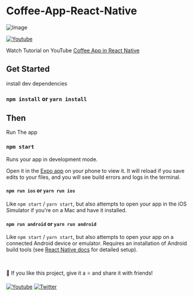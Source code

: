 # Coffee-App-React-Native

![Image](https://cdn.dribbble.com/userupload/6434824/file/original-77c8b0f4bae5bae7db97d8a0590e69b9.png?compress=1&resize=2400x1800)

  
  <p align="left">
    <a href="https://www.youtube.com/channel/UCILovaLl2fUPAww1bGJ4sJQ?sub_confirmation=1"><img alt="Youtube" title="Youtube"  src="https://img.shields.io/badge/-Subscribe-red?style=for-the-badge&logo=youtube&logoColor=white"/></a>
    <p>
      Watch Tutorial on YouTube <a href="https://youtu.be/mhyuMy4aI-M" target="_blank">Coffee App in React Native</a>
    </p>
    
  </p>
  

## Get Started

install dev dependencies

### `npm install` or `yarn install`

## Then

Run The app

### `npm start`

Runs your app in development mode.

Open it in the [Expo app](https://expo.io) on your phone to view it. It will reload if you save edits to your files, and you will see build errors and logs in the terminal.

#### `npm run ios` or `yarn run ios`

Like `npm start` / `yarn start`, but also attempts to open your app in the iOS Simulator if you're on a Mac and have it installed.

#### `npm run android` or `yarn run android`

Like `npm start` / `yarn start`, but also attempts to open your app on a connected Android device or emulator. Requires an installation of Android build tools (see [React Native docs](https://facebook.github.io/react-native/docs/getting-started.html) for detailed setup).

<br />

💙 If you like this project, give it a ⭐ and share it with friends!

<p align="left">
  <a href="https://www.youtube.com/channel/UCILovaLl2fUPAww1bGJ4sJQ?sub_confirmation=1"><img alt="Youtube" title="Youtube" src="https://img.shields.io/badge/-Subscribe-red?style=for-the-badge&logo=youtube&logoColor=white"/></a>
  <a href="https://twitter.com/codewithnomi_"><img alt="Twitter" title="Twitter" src="https://img.shields.io/badge/-Twitter-1DA1F2?style=for-the-badge&logo=twitter&logoColor=white"/></a>
</p>


